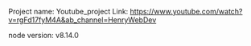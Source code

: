 Project name: Youtube_project
Link: https://www.youtube.com/watch?v=rgFd17fyM4A&ab_channel=HenryWebDev

node version: v8.14.0